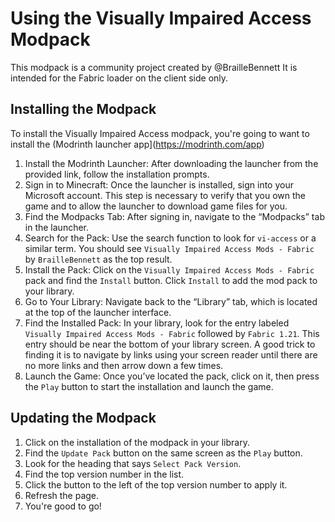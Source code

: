 # Using the Visually Impaired Access Modpack
This modpack is a community project created by @BrailleBennett
It is intended for the Fabric loader on the client side only.

## Installing the Modpack
To install the Visually Impaired Access modpack, you're going to want to install the (Modrinth launcher app](https://modrinth.com/app)
1.    Install the Modrinth Launcher: After downloading the launcher from the provided link, follow the installation prompts.
2. Sign in to Minecraft: Once the launcher is installed, sign into your Microsoft account. This step is necessary to verify that you own the game and to allow the launcher to download game files for you.
3.    Find the Modpacks Tab: After signing in, navigate to the “Modpacks” tab in the launcher.
4.    Search for the Pack: Use the search function to look for `vi-access` or a similar term. You should see `Visually Impaired Access Mods - Fabric` by `BrailleBennett` as the top result.
5.    Install the Pack: Click on the `Visually Impaired Access Mods - Fabric` pack and find the `Install` button. Click `Install` to add the mod pack to your library.
6.    Go to Your Library: Navigate back to the “Library” tab, which is located at the top of the launcher interface.
7.    Find the Installed Pack: In your library, look for the entry labeled `Visually Impaired Access Mods - Fabric` followed by `Fabric 1.21`. This entry should be near the bottom of your library screen.
A good trick to finding it is to navigate by links using your screen reader until there are no more links and then arrow down a few times.
8. Launch the Game: Once you’ve located the pack, click on it, then press the `Play` button to start the installation and launch the game.


## Updating the Modpack
1. Click on the installation of the modpack in your library.
2. Find the `Update Pack` button on the same screen as the `Play` button.
3. Look for the heading that says `Select Pack Version`.
4. Find the top version number in the list.
5. Click the button to the left of the top version number to apply it.
6. Refresh the page.
7. You're good to go!